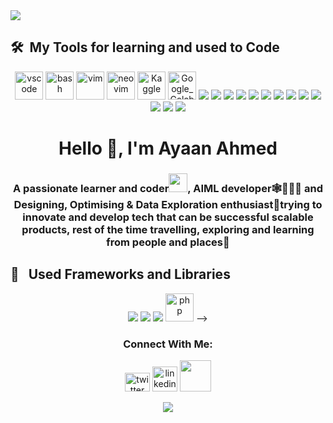 <!-- ### Hi there 👋 

**Ayaan5711/Ayaan5711 ** is a ✨ _special_ ✨ repository because its `README.md` (this file) appears on your GitHub profile.

Here are some ideas to get you started:

- 🔭 I’m currently working on ...
- 🌱 I’m currently learning ...
- 👯 I’m looking to collaborate on ...
- 🤔 I’m looking for help with ...
- 💬 Ask me about ...
- 📫 How to reach me: ...
- 😄 Pronouns: ...
- ⚡ Fun fact: ...
-->



<!-- Header -->
<img src="https://capsule-render.vercel.app/api?type=waving&color=random&height=200&section=header&text=Holla%20Amigo📫!!&animation=fadeIn" />
<p align=""center">

<!-- Body -->
<h2> 🛠 &nbsp;My Tools for learning and used to Code</h2>
<p align="center">
  <img src="https://cdn.jsdelivr.net/gh/devicons/devicon/icons/vscode/vscode-original.svg" alt="vscode" width="45" height="45"/>
  <img src="https://cdn.jsdelivr.net/gh/devicons/devicon/icons/bash/bash-original.svg" alt="bash" width="45" height="45"/>
  <img src="https://cdn.jsdelivr.net/gh/devicons/devicon/icons/vim/vim-original.svg" alt="vim" width="45" height="45"/>
  <img src="https://upload.wikimedia.org/wikipedia/commons/3/3a/Neovim-mark.svg" alt="neovim" width="45" height="45"/>
  <img src="https://upload.wikimedia.org/wikipedia/commons/7/7c/Kaggle_logo.png" alt="Kaggle" width="45" height="45"/>
  <img src="https://upload.wikimedia.org/wikipedia/commons/d/d0/Google_Colaboratory_SVG_Logo.svg" alt="Google_Colab" width="45" height="45"/>
  <img src="https://img.shields.io/badge/Blogger-FF5722?style=for-the-badge&logo=blogger&logoColor=white"/>
  <img src="https://img.shields.io/badge/Medium-12100E?style=for-the-badge&logo=medium&logoColor=white"/>
  <img src="https://img.shields.io/badge/Codewars-B1361E?style=for-the-badge&logo=codewars&logoColor=grey"/>
  <img src="https://img.shields.io/badge/coding%20ninjas-DD6620?style=for-the-badge&logo=codingninjas&logoColor=white"/>
  <img src="https://img.shields.io/badge/Coursera-%230056D2.svg?style=for-the-badge&logo=Coursera&logoColor=white"/>
  <img src="https://img.shields.io/badge/Datacamp-05192D?style=for-the-badge&logo=datacamp&logoColor=03E860"/>
  <img src="https://img.shields.io/badge/edX-%2302262B.svg?style=for-the-badge&logo=edX&logoColor=white"/>
  <img src="FreeCodeCamp](https://img.shields.io/badge/Freecodecamp-%23123.svg?&style=for-the-badge&logo=freecodecamp&logoColor=green"/>
  <img src="GeeksForGeeks](https://img.shields.io/badge/GeeksforGeeks-gray?style=for-the-badge&logo=geeksforgeeks&logoColor=35914c"/>
  <img src="https://img.shields.io/badge/Udemy-A435F0?style=for-the-badge&logo=Udemy&logoColor=white"/>
  <img src="https://img.shields.io/badge/-Stackoverflow-FE7A16?style=for-the-badge&logo=stack-overflow&logoColor=white"/>
  <img src="https://img.shields.io/badge/LeetCode-000000?style=for-the-badge&logo=LeetCode&logoColor=#d16c06"/>
  <img src="https://img.shields.io/badge/-Hackerrank-2EC866?style=for-the-badge&logo=HackerRank&logoColor=white"/>
  </p>
  
<h1 align="center">Hello  👋, I'm Ayaan Ahmed</h1>
<h3 align="center">A passionate learner and coder<img src="https://media.giphy.com/media/WUlplcMpOCEmTGBtBW/giphy.gif" width="30">, AIML developer🕸👨🏼‍💻 and Designing, Optimising & Data Exploration enthusiast🤖trying to innovate and develop tech that can be successful scalable products, rest of the time travelling, exploring and learning from people and places👯 </h3>



<h2> 🔭 &nbsp; Used Frameworks and Libraries </h2>
<p align="center">
  <img src="/>
  <img src="/>
  <img src="/>
  <img src="/>
  <img src="/>
  <img src="/>
  <img src="/>
  
  <!-- <img src="https://cdn.jsdelivr.net/gh/devicons/devicon/icons/php/php-original.svg" alt="php" width="45" height="45"/> -->
</p> 

<h3 align="Center">Connect With Me:</h3>
<p align="center">   
<a href="https://x.com/_blueand_grey" target="_blank"><img src="https://cdn.jsdelivr.net/gh/devicons/devicon/icons/twitter/twitter-original.svg" alt="twitter" width="40" height="30" /></a>
<a href="https://www.linkedin.com/in/ayaan-ahmed-70a5b0157/" target="_blank"><img src="https://cdn.jsdelivr.net/gh/devicons/devicon/icons/linkedin/linkedin-original.svg" alt="linkedin" width="40" height="40" /></a>
<a href="https://www.instagram.com/thepiyushmalhotra/](https://www.instagram.com/_.ayaan07._">
  <img height="50" src="https://user-images.githubusercontent.com/46517096/166974368-9798f39f-1f46-499c-b14e-81f0a3f83a06.png"/>
</a>

</p>

<p align="center">
  <img src="https://capsule-render.vercel.app/api?type=waving&color=random&height=100&section=footer"/>
</p>
